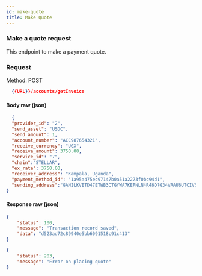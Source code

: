 ```yaml
---
id: make-quote
title: Make Quote
---
```


### Make a quote request
This endpoint to make a payment quote.

### Request

Method: POST
```json
  {{URL}}/accounts/getInvoice
```
#### Body raw (json)
```json
  {
  "provider_id": "2",
  "send_asset": "USDC",
  "send_amount": 1,
  "account_number": "ACC987654321",
  "receive_currency": "UGX",
  "receive_amount": 3750.00,
  "service_id": "7",
  "chain":"STELLAR",
  "ex_rate": 3750.00,
  "receiver_address": "Kampala, Uganda",
  "payment_method_id": "1a95a475ec97147b0a51a2273f0bc94d1",
  "sending_address":"GANILKVETD47ETWB3CTGYWA7KEPNLN4R46D7G34VRAU6UTCIV5KEWOJF"
}
```

#### Response raw (json)
```json
{
    "status": 100,
    "message": "Transaction record saved",
    "data": "d523ad72c89940e5bb6091518c91c413"
}
```
```json
{
    "status": 203,
    "message": "Error on placing quote"
}
```
